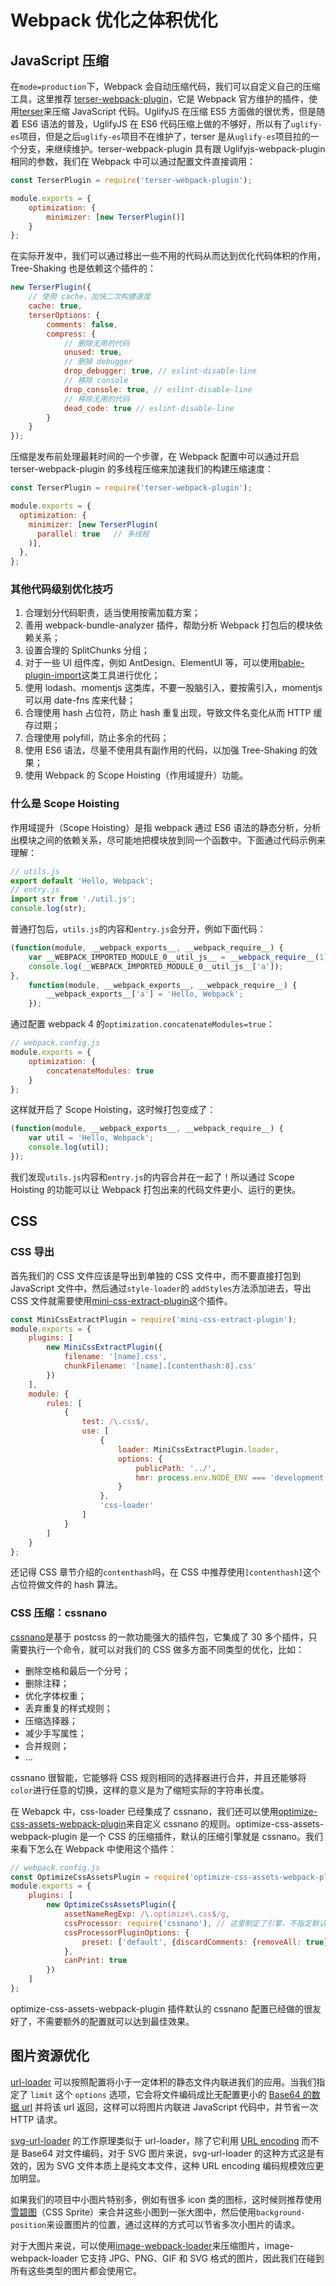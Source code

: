 # Webpack 优化之体积优化

## JavaScript 压缩

在`mode=production`下，Webpack 会自动压缩代码，我们可以自定义自己的压缩工具，这里推荐 [terser-webpack-plugin](https://github.com/webpack-contrib/terser-webpack-plugin)，它是 Webpack 官方维护的插件，使用[terser](https://github.com/terser-js/terser)来压缩 JavaScript 代码。UglifyJS 在压缩 ES5 方面做的很优秀，但是随着 ES6 语法的普及，UglifyJS 在 ES6 代码压缩上做的不够好，所以有了`uglify-es`项目，但是之后`uglify-es`项目不在维护了，terser 是从`uglify-es`项目拉的一个分支，来继续维护。terser-webpack-plugin 具有跟 Uglifyjs-webpack-plugin 相同的参数，我们在 Webpack 中可以通过配置文件直接调用：

```js
const TerserPlugin = require('terser-webpack-plugin');

module.exports = {
    optimization: {
        minimizer: [new TerserPlugin()]
    }
};
```

在实际开发中，我们可以通过移出一些不用的代码从而达到优化代码体积的作用，Tree-Shaking 也是依赖这个插件的：

```js
new TerserPlugin({
    // 使用 cache，加快二次构建速度
    cache: true,
    terserOptions: {
        comments: false,
        compress: {
            // 删除无用的代码
            unused: true,
            // 删掉 debugger
            drop_debugger: true, // eslint-disable-line
            // 移除 console
            drop_console: true, // eslint-disable-line
            // 移除无用的代码
            dead_code: true // eslint-disable-line
        }
    }
});
```

压缩是发布前处理最耗时间的一个步骤，在 Webpack 配置中可以通过开启 terser-webpack-plugin 的多线程压缩来加速我们的构建压缩速度：

```js
const TerserPlugin = require('terser-webpack-plugin');

module.exports = {
  optimization: {
    minimizer: [new TerserPlugin(
      parallel: true   // 多线程
    )],
  },
};
```

### 其他代码级别优化技巧

1. 合理划分代码职责，适当使用按需加载方案；
2. 善用 webpack-bundle-analyzer 插件，帮助分析 Webpack 打包后的模块依赖关系；
3. 设置合理的 SplitChunks 分组；
4. 对于一些 UI 组件库，例如 AntDesign、ElementUI 等，可以使用[bable-plugin-import](https://github.com/ant-design/babel-plugin-import)这类工具进行优化；
5. 使用 lodash、momentjs 这类库，不要一股脑引入，要按需引入，momentjs 可以用 date-fns 库来代替；
6. 合理使用 hash 占位符，防止 hash 重复出现，导致文件名变化从而 HTTP 缓存过期；
7. 合理使用 polyfill，防止多余的代码；
8. 使用 ES6 语法，尽量不使用具有副作用的代码，以加强 Tree-Shaking 的效果；
9. 使用 Webpack 的 Scope Hoisting（作用域提升）功能。

### 什么是 Scope Hoisting

作用域提升（Scope Hoisting）是指 webpack 通过 ES6 语法的静态分析，分析出模块之间的依赖关系，尽可能地把模块放到同一个函数中。下面通过代码示例来理解：

```js
// utils.js
export default 'Hello, Webpack';
// entry.js
import str from './util.js';
console.log(str);
```

普通打包后，`utils.js`的内容和`entry.js`会分开，例如下面代码：

```js
(function(module, __webpack_exports__, __webpack_require__) {
    var __WEBPACK_IMPORTED_MODULE_0__util_js__ = __webpack_require__(1);
    console.log(__WEBPACK_IMPORTED_MODULE_0__util_js__['a']);
},
    function(module, __webpack_exports__, __webpack_require__) {
        __webpack_exports__['a'] = 'Hello, Webpack';
    });
```

通过配置 webpack 4 的`optimization.concatenateModules=true`：

```js
// webpack.config.js
module.exports = {
    optimization: {
        concatenateModules: true
    }
};
```

这样就开启了 Scope Hoisting，这时候打包变成了：

```js
(function(module, __webpack_exports__, __webpack_require__) {
    var util = 'Hello, Webpack';
    console.log(util);
});
```

我们发现`utils.js`内容和`entry.js`的内容合并在一起了！所以通过 Scope Hoisting 的功能可以让 Webpack 打包出来的代码文件更小、运行的更快。

## CSS

### CSS 导出

首先我们的 CSS 文件应该是导出到单独的 CSS 文件中，而不要直接打包到 JavaScript 文件中，然后通过`style-loader`的 `addStyles`方法添加进去，导出 CSS 文件就需要使用[mini-css-extract-plugin](https://github.com/webpack-contrib/mini-css-extract-plugin)这个插件。

```js
const MiniCssExtractPlugin = require('mini-css-extract-plugin');
module.exports = {
    plugins: [
        new MiniCssExtractPlugin({
            filename: '[name].css',
            chunkFilename: '[name].[contenthash:8].css'
        })
    ],
    module: {
        rules: [
            {
                test: /\.css$/,
                use: [
                    {
                        loader: MiniCssExtractPlugin.loader,
                        options: {
                            publicPath: '../',
                            hmr: process.env.NODE_ENV === 'development'
                        }
                    },
                    'css-loader'
                ]
            }
        ]
    }
};
```

还记得 CSS 章节介绍的`contenthash`吗，在 CSS 中推荐使用`[contenthash]`这个占位符做文件的 hash 算法。

### CSS 压缩：cssnano

[cssnano](https://cssnano.co/)是基于 postcss 的一款功能强大的插件包，它集成了 30 多个插件，只需要执行一个命令，就可以对我们的 CSS 做多方面不同类型的优化，比如：

- 删除空格和最后一个分号；
- 删除注释；
- 优化字体权重；
- 丢弃重复的样式规则；
- 压缩选择器；
- 减少手写属性；
- 合并规则；
- …

 cssnano 很智能，它能够将 CSS 规则相同的选择器进行合并，并且还能够将`color`进行任意的切换，这样的意义是为了缩短实际的字符串长度。

在 Webapck 中，css-loader 已经集成了 cssnano，我们还可以使用[optimize-css-assets-webpack-plugin](https://github.com/NMFR/optimize-css-assets-webpack-plugin)来自定义 cssnano 的规则。optimize-css-assets-webpack-plugin 是一个 CSS 的压缩插件，默认的压缩引擎就是 cssnano。我们来看下怎么在 Webpack 中使用这个插件：

```js
// webpack.config.js
const OptimizeCssAssetsPlugin = require('optimize-css-assets-webpack-plugin');
module.exports = {
    plugins: [
        new OptimizeCssAssetsPlugin({
            assetNameRegExp: /\.optimize\.css$/g,
            cssProcessor: require('cssnano'), // 这里制定了引擎，不指定默认也是 cssnano
            cssProcessorPluginOptions: {
                preset: ['default', {discardComments: {removeAll: true}}]
            },
            canPrint: true
        })
    ]
};
```

optimize-css-assets-webpack-plugin 插件默认的 cssnano 配置已经做的很友好了，不需要额外的配置就可以达到最佳效果。

## 图片资源优化

[url-loader](https://github.com/webpack-contrib/url-loader) 可以按照配置将小于一定体积的静态文件内联进我们的应用。当我们指定了 `limit` 这个 `options` 选项，它会将文件编码成比无配置更小的 [Base64 的数据 url](https://css-tricks.com/data-uris/) 并将该 url 返回，这样可以将图片内联进 JavaScript 代码中，并节省一次 HTTP 请求。

[svg-url-loader](https://github.com/bhovhannes/svg-url-loader) 的工作原理类似于 url-loader，除了它利用 [URL encoding](https://developer.mozilla.org/en-US/docs/Glossary/percent-encoding) 而不是 Base64 对文件编码，对于 SVG 图片来说，svg-url-loader 的这种方式这是有效的，因为 SVG 文件本质上是纯文本文件，这种 URL encoding 编码规模效应更加明显。

如果我们的项目中小图片特别多，例如有很多 icon 类的图标，这时候则推荐使用[雪碧图](https://developer.mozilla.org/zh-CN/docs/Web/Guide/CSS/CSS_Image_Sprites)（CSS Sprite）来合并这些小图到一张大图中，然后使用`background-position`来设置图片的位置，通过这样的方式可以节省多次小图片的请求。

对于大图片来说，可以使用[image-webpack-loader](https://github.com/tcoopman/image-webpack-loader)来压缩图片，image-webpack-loader 它支持 JPG、PNG、GIF 和 SVG 格式的图片，因此我们在碰到所有这些类型的图片都会使用它。

